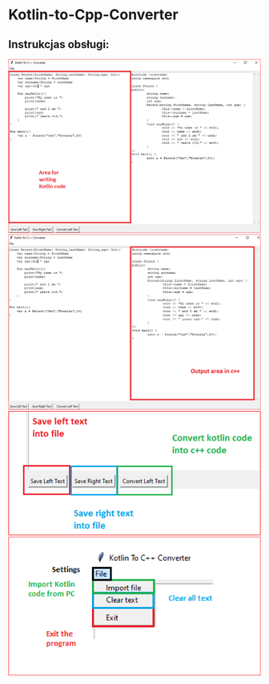 ﻿# Kotlin-to-Cpp-Converter

 ## Instrukcjas obsługi:
 ![LewaStrona](https://github.com/KacperST/Kotlin-to-Cpp-Converter/blob/master/helper/leftPage.png)
 ![PrawaStrona](https://github.com/KacperST/Kotlin-to-Cpp-Converter/blob/master/helper/rightPage.PNG)
 ![DolnaStrona](https://github.com/KacperST/Kotlin-to-Cpp-Converter/blob/master/helper/settings.PNG)
 ![GornaStrona](https://github.com/KacperST/Kotlin-to-Cpp-Converter/blob/master/helper/upperPage.PNG)
